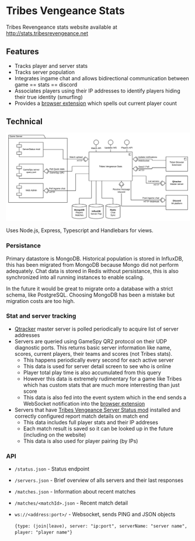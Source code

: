 # Tribes Vengeance Stats

Tribes Revengeance stats website available at http://stats.tribesrevengeance.net

## Features

- Tracks player and server stats
- Tracks server population
- Integrates ingame chat and allows bidirectional communication between game == stats == discord
- Associates players using their IP addresses to identify players hiding their true identity (smurfing)
- Provides a [browser extension](http://stats.tribesrevengeance.net/extension) which spells out current player count

## Technical

![Components](/docs/components.svg)

Uses Node.js, Express, Typescript and Handlebars for views.

### Persistance

Primary datastore is MongoDB. Historical population is stored in InfluxDB, this has been migrated from MongoDB because Mongo did not perform adequately. Chat data is stored in Redis without persistance, this is also synchronized into all running instances to enable scaling.

In the future it would be great to migrate onto a database with a strict schema, like PostgreSQL. Choosing MongoDB has been a mistake but migration costs are too high.

### Stat and server tracking

- [Qtracker](https://www.qtracker.com/) master server is polled periodically to acquire list of server addresses
- Servers are queried using GameSpy QR2 protocol on their UDP diagnostic ports. This returns basic server information like name, scores, current players, their teams and scores (not Tribes stats).
  - This happens periodically every second for each active server
  - This data is used for server detail screen to see who is online
  - Player total play time is also accumulated from this query
  - However this data is extremely rudimentary for a game like Tribes which has custom stats that are much more interresting than just score
  - This data is also fed into the event system which in the end sends a WebSocket notification into the [browser extension](http://stats.tribesrevengeance.net/extension)
- Servers that have [Tribes Vengeance Server Status mod](https://github.com/jkelin/TribesVengeanceServerStatus) installed and correctly configured report match details on match end
  - This data includes full player stats and their IP addreses
  - Each match result is saved so it can be looked up in the future (including on the website)
  - This data is also used for player pairing (by IPs)

### API

- `/status.json` - Status endpoint
- `/servers.json` - Brief overview of alls servers and their last responses
- `/matches.json` - Information about recent matches
- `/matches/<matchId>.json` - Recent match detail
- `ws://<address:port>/` - Websocket, sends PING and JSON objects

  `{type: (join|leave), server: "ip:port", serverName: "server name", player: "player name"}`
